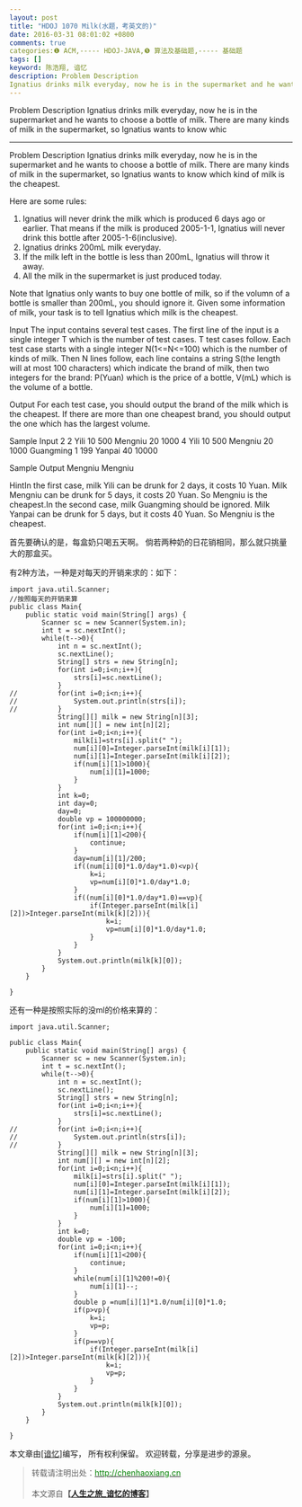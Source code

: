 ```yaml
---
layout: post
title: "HDOJ 1070 Milk(水题，考英文的)"
date: 2016-03-31 08:01:02 +0800
comments: true
categories:❶ ACM,----- HDOJ-JAVA,❺ 算法及基础题,----- 基础题
tags: []
keyword: 陈浩翔, 谙忆
description: Problem Description 
Ignatius drinks milk everyday, now he is in the supermarket and he wants to choose a bottle of milk. There are many kinds of milk in the supermarket, so Ignatius wants to know whic 
---
```



Problem Description 
Ignatius drinks milk everyday, now he is in the supermarket and he wants to choose a bottle of milk. There are many kinds of milk in the supermarket, so Ignatius wants to know whic
<!-- more -->
----------

Problem Description
Ignatius drinks milk everyday, now he is in the supermarket and he wants to choose a bottle of milk. There are many kinds of milk in the supermarket, so Ignatius wants to know which kind of milk is the cheapest.

Here are some rules:
1. Ignatius will never drink the milk which is produced 6 days ago or earlier. That means if the milk is produced 2005-1-1, Ignatius will never drink this bottle after 2005-1-6(inclusive).
2. Ignatius drinks 200mL milk everyday.
3. If the milk left in the bottle is less than 200mL, Ignatius will throw it away.
4. All the milk in the supermarket is just produced today.

Note that Ignatius only wants to buy one bottle of milk, so if the volumn of a bottle is smaller than 200mL, you should ignore it.
Given some information of milk, your task is to tell Ignatius which milk is the cheapest.

 

Input
The input contains several test cases. The first line of the input is a single integer T which is the number of test cases. T test cases follow.
Each test case starts with a single integer N(1<=N<=100) which is the number of kinds of milk. Then N lines follow, each line contains a string S(the length will at most 100 characters) which indicate the brand of milk, then two integers for the brand: P(Yuan) which is the price of a bottle, V(mL) which is the volume of a bottle.

 

Output
For each test case, you should output the brand of the milk which is the cheapest. If there are more than one cheapest brand, you should output the one which has the largest volume.

 

Sample Input
2
2
Yili 10 500
Mengniu 20 1000
4
Yili 10 500
Mengniu 20 1000
Guangming 1 199
Yanpai 40 10000
 

Sample Output
Mengniu
Mengniu

HintIn the first case, milk Yili can be drunk for 2 days, it costs 10 Yuan. Milk Mengniu can be drunk for 5 days, it costs 20 Yuan. So Mengniu is the cheapest.In the second case,
milk Guangming should be ignored. Milk Yanpai can be drunk for 5 days, but it costs 40 Yuan. So Mengniu is the cheapest.

首先要确认的是，每盒奶只喝五天啊。
倘若两种奶的日花销相同，那么就只挑量大的那盒买。



有2种方法，一种是对每天的开销来求的：如下：

```
import java.util.Scanner;
//按照每天的开销来算
public class Main{
	public static void main(String[] args) {
		Scanner sc = new Scanner(System.in);
		int t = sc.nextInt();
		while(t-->0){
			int n = sc.nextInt();
			sc.nextLine();
			String[] strs = new String[n];
			for(int i=0;i<n;i++){
				strs[i]=sc.nextLine();
			}
//			for(int i=0;i<n;i++){
//				System.out.println(strs[i]);
//			}
			String[][] milk = new String[n][3];
			int num[][] = new int[n][2];
			for(int i=0;i<n;i++){
				milk[i]=strs[i].split(" ");
				num[i][0]=Integer.parseInt(milk[i][1]);
				num[i][1]=Integer.parseInt(milk[i][2]);
				if(num[i][1]>1000){
					num[i][1]=1000;
				}
			}
			int k=0;
			int day=0;
			day=0;
			double vp = 100000000;
			for(int i=0;i<n;i++){
				if(num[i][1]<200){
					continue;
				}
				day=num[i][1]/200;
				if((num[i][0]*1.0/day*1.0)<vp){
					k=i;
					vp=num[i][0]*1.0/day*1.0;
				}
				if((num[i][0]*1.0/day*1.0)==vp){
					if(Integer.parseInt(milk[i][2])>Integer.parseInt(milk[k][2])){
						k=i;
						vp=num[i][0]*1.0/day*1.0;
					}
				}
			}
			System.out.println(milk[k][0]);
		}
	}

}

```
还有一种是按照实际的没ml的价格来算的：

```
import java.util.Scanner;

public class Main{
	public static void main(String[] args) {
		Scanner sc = new Scanner(System.in);
		int t = sc.nextInt();
		while(t-->0){
			int n = sc.nextInt();
			sc.nextLine();
			String[] strs = new String[n];
			for(int i=0;i<n;i++){
				strs[i]=sc.nextLine();
			}
//			for(int i=0;i<n;i++){
//				System.out.println(strs[i]);
//			}
			String[][] milk = new String[n][3];
			int num[][] = new int[n][2];
			for(int i=0;i<n;i++){
				milk[i]=strs[i].split(" ");
				num[i][0]=Integer.parseInt(milk[i][1]);
				num[i][1]=Integer.parseInt(milk[i][2]);
				if(num[i][1]>1000){
					num[i][1]=1000;
				}
			}
			int k=0;
			double vp = -100;
			for(int i=0;i<n;i++){
				if(num[i][1]<200){
					continue;
				}
				while(num[i][1]%200!=0){
					num[i][1]--;
				}
				double p =num[i][1]*1.0/num[i][0]*1.0;
				if(p>vp){
					k=i;
					vp=p;
				}
				if(p==vp){
					if(Integer.parseInt(milk[i][2])>Integer.parseInt(milk[k][2])){
						k=i;
						vp=p;
					}
				}
			}
			System.out.println(milk[k][0]);
		}
	}

}
```

本文章由<a href="http://chenhaoxiang.cn/">[谙忆]</a>编写， 所有权利保留。 
欢迎转载，分享是进步的源泉。
<blockquote cite='陈浩翔'>
<p background-color='#D3D3D3'>转载请注明出处：<a href='http://chenhaoxiang.cn'><font color="green">http://chenhaoxiang.cn</font></a><br><br>
本文源自<strong>【<a href='http://chenhaoxiang.cn' target='_blank'>人生之旅_谙忆的博客</a>】</strong></p>
</blockquote>
